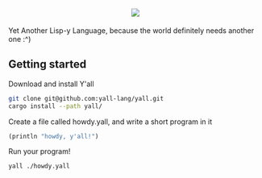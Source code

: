 <h1 align="center">
<picture>
  <source media="(prefers-color-scheme: dark)" srcset="https://cdn.mckayla.cloud/-/aa5c387c0b234c63a94de4d31225bfd8/yall-dark.svg">
  <img src="https://cdn.mckayla.cloud/-/aa5c387c0b234c63a94de4d31225bfd8/yall-light.svg">
</picture>
</h1>

Yet Another Lisp-y Language, because the world definitely needs another one :^)

## Getting started

Download and install Y'all

```sh
git clone git@github.com:yall-lang/yall.git
cargo install --path yall/
```

Create a file called howdy.yall, and write a short program in it

```lisp
(println "howdy, y'all!")
```

Run your program!

```sh
yall ./howdy.yall
```
